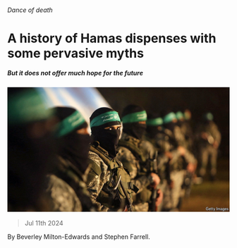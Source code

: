 ###### Dance of death

# A history of Hamas dispenses with some pervasive myths 

##### But it does not offer much hope for the future 

![image](images/20240713_CUP504.jpg) 

> Jul 11th 2024 

 By Beverley Milton-Edwards and Stephen Farrell. 


